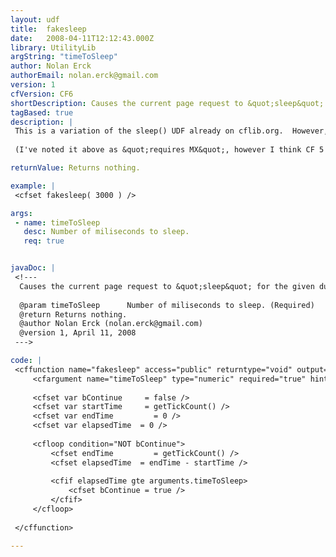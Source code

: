```yaml
---
layout: udf
title:  fakesleep
date:   2008-04-11T12:12:43.000Z
library: UtilityLib
argString: "timeToSleep"
author: Nolan Erck
authorEmail: nolan.erck@gmail.com
version: 1
cfVersion: CF6
shortDescription: Causes the current page request to &quot;sleep&quot; for the given duration, before continuing.
tagBased: true
description: |
 This is a variation of the sleep() UDF already on cflib.org.  However, fake_sleep() is a bit more &quot;web hosting friendly&quot;.  If your web host has CreateObject( &quot;java&quot; ) turned off (as mine did), the existing sleep() method will not work.  This UDF is a &quot;side step&quot; around that issue.
 
 (I've noted it above as &quot;requires MX&quot;, however I think CF 5 support is possible as well with a minor edit or 2.)

returnValue: Returns nothing.

example: |
 <cfset fakesleep( 3000 ) />

args:
 - name: timeToSleep
   desc: Number of miliseconds to sleep.
   req: true


javaDoc: |
 <!---
  Causes the current page request to &quot;sleep&quot; for the given duration, before continuing.
  
  @param timeToSleep      Number of miliseconds to sleep. (Required)
  @return Returns nothing. 
  @author Nolan Erck (nolan.erck@gmail.com) 
  @version 1, April 11, 2008 
 --->

code: |
 <cffunction name="fakesleep" access="public" returntype="void" output="false">
     <cfargument name="timeToSleep" type="numeric" required="true" hint="the number of miliseconds you wish to sleep for." />
 
     <cfset var bContinue     = false />    
     <cfset var startTime     = getTickCount() />
     <cfset var endTime         = 0 />
     <cfset var elapsedTime  = 0 />
 
     <cfloop condition="NOT bContinue">
         <cfset endTime         = getTickCount() />
         <cfset elapsedTime  = endTime - startTime />
         
         <cfif elapsedTime gte arguments.timeToSleep>
             <cfset bContinue = true />
         </cfif>
     </cfloop>
     
 </cffunction>

---
```



